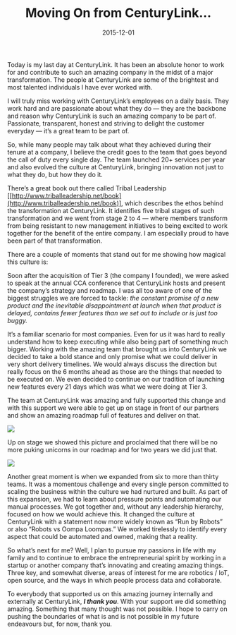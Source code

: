 ﻿---
title: 'Moving On from CenturyLink…'
tags:
- Startup
- Entrepreneurship
date: 2015-12-01
featured_image: 'moving-on-1.jpeg'
---

Today is my last day at CenturyLink. It has been an absolute honor to work for and contribute to such an amazing company in the midst of a major transformation. The people at CenturyLink are some of the brightest and most talented individuals I have ever worked with.

I will truly miss working with CenturyLink’s employees on a daily basis. They work hard and are passionate about what they do — they are the backbone and reason why CenturyLink is such an amazing company to be part of. Passionate, transparent, honest and striving to delight the customer everyday — it’s a great team to be part of.

So, while many people may talk about what they achieved during their tenure at a company, I believe the credit goes to the team that goes beyond the call of duty every single day. The team launched 20+ services per year and also evolved the culture at CenturyLink, bringing innovation not just to what they do, but how they do it.

There’s a great book out there called Tribal Leadership [[http://www.triballeadership.net/book](http://www.triballeadership.net/book)], which describes the ethos behind the transformation at CenturyLink. It identifies five tribal stages of such transformation and we went from stage 2 to 4 — where members transform from being resistant to new management initiatives to being excited to work together for the benefit of the entire company. I am especially proud to have been part of that transformation.

There are a couple of moments that stand out for me showing how magical this culture is:

Soon after the acquisition of Tier 3 (the company I founded), we were asked to speak at the annual CCA conference that CenturyLink hosts and present the company’s strategy and roadmap. I was all too aware of one of the biggest struggles we are forced to tackle: _the constant promise of a new product and the inevitable disappointment at launch when that product is delayed, contains fewer features than we set out to include or is just too buggy._

It’s a familiar scenario for most companies. Even for us it was hard to really understand how to keep executing while also being part of something much bigger. Working with the amazing team that brought us into CenturyLink we decided to take a bold stance and only promise what we could deliver in very short delivery timelines. We would always discuss the direction but really focus on the 6 months ahead as those are the things that needed to be executed on. We even decided to continue on our tradition of launching new features every 21 days which was what we were doing at Tier 3.

The team at CenturyLink was amazing and fully supported this change and with this support we were able to get up on stage in front of our partners and show an amazing roadmap full of features and deliver on that.

![](images/moving-on-2.png)


Up on stage we showed this picture and proclaimed that there will be no more puking unicorns in our roadmap and for two years we did just that.

![](images/moving-on-3.png)


Another great moment is when we expanded from six to more than thirty teams. It was a momentous challenge and every single person committed to scaling the business within the culture we had nurtured and built. As part of this expansion, we had to learn about pressure points and automating our manual processes. We got together and, without any leadership hierarchy, focused on how we would achieve this. It changed the culture at CenturyLink with a statement now more widely known as “Run by Robots” or also “Robots vs Oompa Loompas.” We worked tirelessly to identify every aspect that could be automated and owned, making that a reality.

So what’s next for me? Well, I plan to pursue my passions in life with my family and to continue to embrace the entrepreneurial spirit by working in a startup or another company that’s innovating and creating amazing things. Three key, and somewhat diverse, areas of interest for me are robotics / IoT, open source, and the ways in which people process data and collaborate.

To everybody that supported us on this amazing journey internally and externally at CenturyLink, ___I thank you___. With your support we did something amazing. Something that many thought was not possible. I hope to carry on pushing the boundaries of what is and is not possible in my future endeavours but, for now, thank you.